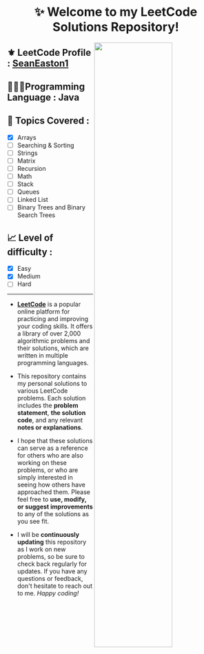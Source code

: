 <h1 align="center">✨ Welcome to my LeetCode Solutions Repository! </h1>

<img align="right" width="60%" src="https://github.com/SeanEaston1/LeetCode-Solved-Questions/blob/main/images.png">

<h2>
⚜️ LeetCode Profile : <a href="https://leetcode.com/SeanEaston/">SeanEaston1</a>
</h2>

<h2>
👨🏻‍💻Programming Language : Java
</h2>

<h2>
📂 Topics Covered :
</h2>

- [x] Arrays 
- [ ] Searching & Sorting
- [ ] Strings
- [ ] Matrix
- [ ] Recursion
- [ ] Math
- [ ] Stack
- [ ] Queues
- [ ] Linked List
- [ ] Binary Trees and Binary Search Trees

<h2>
📈 Level of difficulty :
</h2>

- [x] Easy 
- [x] Medium
- [ ] Hard

____

- <a href="https://leetcode.com">**LeetCode**</a> is a popular online platform for practicing and improving your coding skills. It offers a library of over 2,000 algorithmic problems and their solutions, which are written in multiple programming languages.

- This repository contains my personal solutions to various LeetCode problems. Each solution includes the **problem statement**, **the solution code**, and any relevant **notes or explanations**.

- I hope that these solutions can serve as a reference for others who are also working on these problems, or who are simply interested in seeing how others have approached them. Please feel free to **use, modify, or suggest improvements** to any of the solutions as you see fit.

- I will be **continuously updating** this repository as I work on new problems, so be sure to check back regularly for updates. If you have any questions or feedback, don't hesitate to reach out to me. *Happy coding!*
